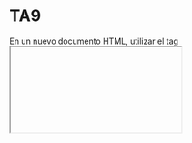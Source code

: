 # TA9
En un nuevo documento HTML, utilizar el tag <iframe> para embeber YouTube dentro de su página web.